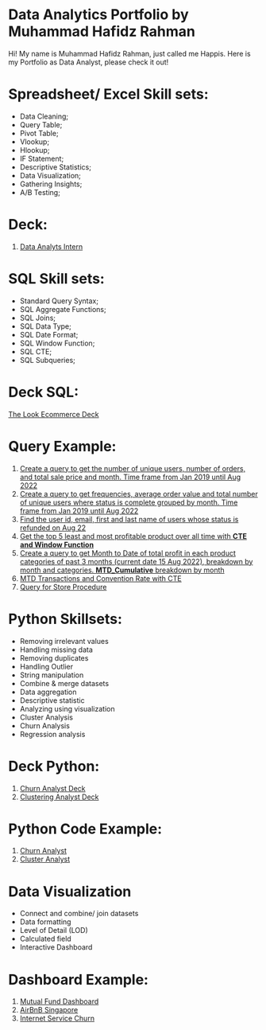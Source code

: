 # Data Analytics Portfolio by Muhammad Hafidz Rahman
Hi! My name is Muhammad Hafidz Rahman, just called me Happis. Here is my Portfolio as Data Analyst, please check it out!

# Spreadsheet/ Excel Skill sets:
* Data Cleaning;
* Query Table;
* Pivot Table;
* Vlookup;
* Hlookup;
* IF Statement;
* Descriptive Statistics;
* Data Visualization;
* Gathering Insights;
* A/B Testing;

# Deck:
1. [Data Analyts Intern](https://docs.google.com/presentation/d/1xXe-NRzu0FCHwp_ZoOucvJ-MEfWUKwU4TnLz15JAal8/edit?usp=sharing)

# SQL Skill sets:
* Standard Query Syntax;
* SQL Aggregate Functions;
* SQL Joins;
* SQL Data Type;
* SQL Date Format;
* SQL Window Function;
* SQL CTE;
* SQL Subqueries;

# Deck SQL:
[The Look Ecommerce Deck](https://docs.google.com/presentation/d/11bfNNRJmBHCA94PqyCjbiRBlxWHTrALZLomsaOzG5oE/edit?usp=sharing)

# Query Example:
1. [Create a query to get the number of unique users, number of orders, and total sale price and month. Time frame from Jan 2019 until Aug 2022](https://console.cloud.google.com/bigquery?sq=489260454238:80204e2ec36a49e2a37253d93c3eeca4)
2. [Create a query to get frequencies, average order value and total number of unique users where status is complete grouped by month. Time frame from Jan 2019 until Aug 2022](https://console.cloud.google.com/bigquery?sq=489260454238:4767f0d9dbee4fc78724978652f13e6e)
3. [Find the user id, email, first and last name of users whose status is refunded on Aug 22](https://console.cloud.google.com/bigquery?sq=489260454238:b6360ed41db64efab1c7e646991095b9)
4. [Get the top 5 least and most profitable product over all time with **CTE and Window Function**](https://console.cloud.google.com/bigquery?sq=489260454238:9e1bd59f25f6420f8fa386556deca5b6)
5. [Create a query to get Month to Date of total profit in each product categories of past 3 months (current date 15 Aug 2022), breakdown by month and categories. **MTD_Cumulative** breakdown by month](https://console.cloud.google.com/bigquery?sq=489260454238:71a6874d659a4169bc7e222b7d9222d3)
6. [MTD Transactions and Convention Rate with CTE](https://console.cloud.google.com/bigquery?sq=489260454238:0c5d2ed0ac3942d88c9052a4044ce4a4)
7. [Query for Store Procedure](https://colab.research.google.com/drive/1J-_gQo6tisCBl3e6mHi4be67O1EMR2Q7?usp=sharing)
   
# Python Skillsets:
* Removing irrelevant values
* Handling missing data
* Removing duplicates
* Handling Outlier
* String manipulation
* Combine & merge datasets
* Data aggregation
* Descriptive statistic
* Analyzing using visualization
* Cluster Analysis
* Churn Analysis
* Regression analysis

# Deck Python:
1. [Churn Analyst Deck](https://docs.google.com/presentation/d/1Uexu7SWJ7XOGcElcr40GyqJwrF8JXul4sWpB5mEmu3A/edit?usp=sharing)
2. [Clustering Analyst Deck](https://docs.google.com/presentation/d/16gU7xDTgqxPp2JczMLwiWbVVL4Y4rcZZgYZ7yn9sy5Y/edit?usp=sharing)

# Python Code Example:
1. [Churn Analyst](https://colab.research.google.com/drive/1g-oQshzpPI4cEjPmRFAFgIqCqE2SIWTT?usp=sharing)
2. [Cluster Analyst](https://colab.research.google.com/drive/1rIM8sir0tdnoLXmCs_hdIsaA3pAzHF6p?usp=sharing)

# Data Visualization
* Connect and combine/ join datasets
* Data formatting
* Level of Detail (LOD)
* Calculated field
* Interactive Dashboard

# Dashboard Example:
1. [Mutual Fund Dashboard](https://public.tableau.com/app/profile/muhammad.hafidz.rahman/viz/MutualFundDashBoard/Dashboard1?publish=yes)
2. [AirBnB Singapore](https://public.tableau.com/app/profile/muhammad.hafidz.rahman/viz/W10W11_MuhammadHafidzRahman_Intermediate/Dashboard1)
3. [Internet Service Churn](https://public.tableau.com/views/GFPGroupE/Dashboard?:language=en-US&:display_count=n&:origin=viz_share_link)
